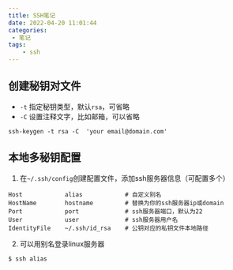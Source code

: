 ```yaml
---
title: SSH笔记
date: 2022-04-20 11:01:44
categories:
 - 笔记
tags:
	- ssh
---
```


## 创建秘钥对文件

- `-t` 指定秘钥类型，默认`rsa`，可省略
- `-C` 设置注释文字，比如邮箱，可以省略

``` shell
ssh-keygen -t rsa -C  'your email@domain.com'
```

## 本地多秘钥配置

1. 在`~/.ssh/config`创建配置文件，添加ssh服务器信息（可配置多个）
```
Host            alias            # 自定义别名
HostName        hostname         # 替换为你的ssh服务器ip或domain
Port            port             # ssh服务器端口，默认为22
User            user             # ssh服务器用户名
IdentityFile    ~/.ssh/id_rsa    # 公钥对应的私钥文件本地路径
```
2. 可以用别名登录linux服务器
``` shell
$ ssh alias
```